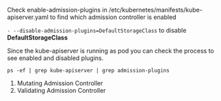 Check enable-admission-plugins in /etc/kubernetes/manifests/kube-apiserver.yaml
to find which admission controller is enabled

`- --disable-admission-plugins=DefaultStorageClass` to disable **DefaultStorageClass**


Since the kube-apiserver is running as pod you can check the process to see enabled and disabled plugins.

`ps -ef | grep kube-apiserver | grep admission-plugins`

1. Mutating Admission Controller
2. Validating Admission Controller